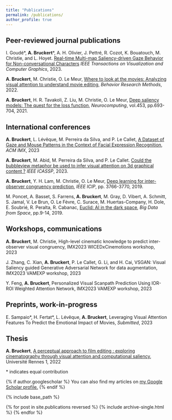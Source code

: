 ```yaml
---
title: "Publications"
permalink: /publications/
author_profile: true
---
```


## Peer-reviewed journal publications

I. Goudé\*, **A. Bruckert**\*, A. H. Olivier, J. Pettré, R. Cozot, K. Bouatouch, M. Christie, and L. Hoyet. [Real-time Multi-map Saliency-driven Gaze
Behavior for Non-conversational Characters](https://hal.archives-ouvertes.fr/hal-03796523/) *IEEE Transactions on Visualization and Computer Graphics*, 2023.

**A. Bruckert**, M. Christie, O. Le Meur, [Where to look at the movies: Analyzing visual attention to understand movie editing](https://link.springer.com/article/10.3758/s13428-022-01949-7), *Behavior Research Methods*, 2022.

**A. Bruckert**, H. R. Tavakoli, Z. Liu, M. Christie, O. Le Meur, [Deep saliency models: The quest for the loss function](https://www.sciencedirect.com/science/article/pii/S0925231220313734), *Neurocomputing*, vol.453, pp.693-704, 2021.


## International conferences
**A. Bruckert**, L. Lévêque, M. Perreira da Silva, and P. Le Callet, [A Dataset of Gaze and Mouse Patterns in the Context of Facial Expression Recognition](https://hal.science/hal-04056026), *ACM IMX*, 2023

**A. Bruckert**, M. Abid, M. Perreira da Silva, and P. Le Callet. [Could the bubbleview metaphor be used to infer visual attention on 3d graphical content ?](https://ieeexplore.ieee.org/abstract/document/10095500/) *IEEE ICASSP*, 2023.

**A. Bruckert**, Y. H. Lam, M. Christie, O. Le Meur, [Deep learning for inter-observer congruency prediction](https://ieeexplore.ieee.org/abstract/document/8803596), *IEEE ICIP*, pp. 3766-3770, 2019.

M. Poncet, A. Basset, S. Farrens, **A. Bruckert**, M. Gray, D. Vibert, A. Schmitt, S. Jamal, V. Le Brun, O. Le Fèvre, C. Surace, M. Huertas-Company, H. Dole, E. Soubrié, R. Peralta, R. Cabanac, [Euclid: AI in the dark space](https://dx.doi.org/10.2760/848593), *Big Data from Space*, pp.9-14, 2019.

## Workshops, communications
**A. Bruckert**, M. Christie, High-level cinematic knowledge to predict inter-observer visual congruency, IMX2023 WICEDxCinemotions workshop, 2023

J. Zhang, C. Xian, **A. Bruckert**, P. Le Callet, G. Li, and H. Cai, VSGAN: Visual Saliency guided Generative Adversarial Network for data augmentation, IMX2023 VAMEXP workshop, 2023

Y. Feng, **A. Bruckert**, Personalized Visual Scanpath Prediction Using IOR-ROI Weighted Attention Network, IMX2023 VAMEXP workshop, 2023


## Preprints, work-in-progress

E. Sampaio\*, H. Fertat\*, L. Lévêque, **A. Bruckert**, Leveraging Visual Attention Features To Predict the Emotional Impact of Movies, *Submitted*, 2023 


## Thesis

**A. Bruckert**, [A perceptual approach to film editing : exploring cinematography through visual attention and computational saliency](https://ged.univ-rennes1.fr/nuxeo/site/esupversions/45936f86-1136-478e-8404-ebaf73a90007?inline), Université Rennes 1, 2022


\* indicates equal contribution

{% if author.googlescholar %}
  You can also find my articles on <u><a href="{{[author.googlescholar](https://scholar.google.com/citations?user=D0h2oMoAAAAJ&hl=fr)}}">my Google Scholar profile</a>.</u>
{% endif %}

{% include base_path %}

{% for post in site.publications reversed %}
  {% include archive-single.html %}
{% endfor %}
